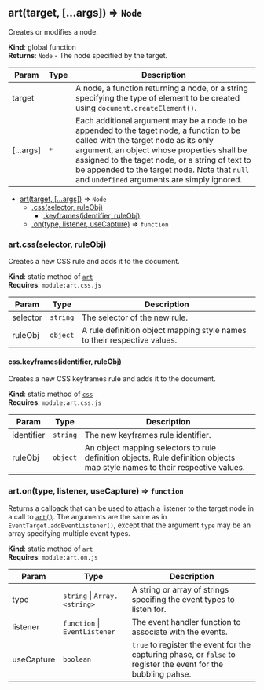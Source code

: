 <a name="art"></a>

## art(target, [...args]) ⇒ <code>Node</code>
Creates or modifies a node.

**Kind**: global function  
**Returns**: <code>Node</code> - The node specified by the target.  

| Param | Type | Description |
| --- | --- | --- |
| target |  | A node, a function returning a node, or a string specifying the type of element to be created using `document.createElement()`. |
| [...args] | <code>\*</code> | Each additional argument may be a node to be appended to the taget node, a function to be called with the target node as its only argument, an object whose properties shall be assigned to the taget node, or a string of text to be appended to the target node. Note that `null` and `undefined` arguments are simply ignored. |


* [art(target, [...args])](#art) ⇒ <code>Node</code>
    * [.css(selector, ruleObj)](#art.css)
        * [.keyframes(identifier, ruleObj)](#art.css.keyframes)
    * [.on(type, listener, useCapture)](#art.on) ⇒ <code>function</code>

<a name="art.css"></a>

### art.css(selector, ruleObj)
Creates a new CSS rule and adds it to the document.

**Kind**: static method of <code>[art](#art)</code>  
**Requires**: <code>module:art.css.js</code>  

| Param | Type | Description |
| --- | --- | --- |
| selector | <code>string</code> | The selector of the new rule. |
| ruleObj | <code>object</code> | A rule definition object mapping style names to their respective values. |

<a name="art.css.keyframes"></a>

#### css.keyframes(identifier, ruleObj)
Creates a new CSS keyframes rule and adds it to the document.

**Kind**: static method of <code>[css](#art.css)</code>  
**Requires**: <code>module:art.css.js</code>  

| Param | Type | Description |
| --- | --- | --- |
| identifier | <code>string</code> | The new keyframes rule identifier. |
| ruleObj | <code>object</code> | An object mapping selectors to rule definition objects. Rule definition objects map style names to their respective values. |

<a name="art.on"></a>

### art.on(type, listener, useCapture) ⇒ <code>function</code>
Returns a callback that can be used to attach a listener to the target node in a call to
[`art()`](#art).
The arguments are the same as in `EventTarget.addEventListener()`, except that the argument
`type` may be an array specifying multiple event types.

**Kind**: static method of <code>[art](#art)</code>  
**Requires**: <code>module:art.on.js</code>  

| Param | Type | Description |
| --- | --- | --- |
| type | <code>string</code> &#124; <code>Array.&lt;string&gt;</code> | A string or array of strings specifing the event types to listen for. |
| listener | <code>function</code> &#124; <code>EventListener</code> | The event handler function to associate with the events. |
| useCapture | <code>boolean</code> | `true` to register the event for the capturing phase, or `false` to register the event for the bubbling pahse. |

